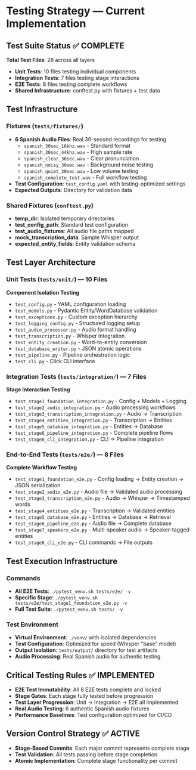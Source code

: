 # Testing Strategy — Current Implementation

## Test Suite Status ✅ COMPLETE
**Total Test Files**: 28 across all layers
- **Unit Tests**: 10 files testing individual components
- **Integration Tests**: 7 files testing stage interactions  
- **E2E Tests**: 8 files testing complete workflows
- **Shared Infrastructure**: conftest.py with fixtures + test data

## Test Infrastructure
### Fixtures (`tests/fixtures/`)
- **6 Spanish Audio Files**: Real 30-second recordings for testing
  - `spanish_30sec_16khz.wav` - Standard format
  - `spanish_30sec_44khz.wav` - High sample rate
  - `spanish_clear_30sec.wav` - Clear pronunciation
  - `spanish_noisy_30sec.wav` - Background noise testing
  - `spanish_quiet_30sec.wav` - Low volume testing
  - `spanish_complete_test.wav` - Full workflow testing
- **Test Configuration**: `test_config.yaml` with testing-optimized settings
- **Expected Outputs**: Directory for validation data

### Shared Fixtures (`conftest.py`)
- **temp_dir**: Isolated temporary directories
- **test_config_path**: Standard test configuration
- **test_audio_fixtures**: All audio file paths mapped
- **mock_transcription_data**: Sample Whisper output
- **expected_entity_fields**: Entity validation schema

## Test Layer Architecture

### Unit Tests (`tests/unit/`) — 10 Files
**Component Isolation Testing**
- `test_config.py` - YAML configuration loading
- `test_models.py` - Pydantic Entity/WordDatabase validation  
- `test_exceptions.py` - Custom exception hierarchy
- `test_logging_config.py` - Structured logging setup
- `test_audio_processor.py` - Audio format handling
- `test_transcription.py` - Whisper integration
- `test_entity_creation.py` - Word-to-entity conversion
- `test_database_writer.py` - JSON atomic operations
- `test_pipeline.py` - Pipeline orchestration logic
- `test_cli.py` - Click CLI interface

### Integration Tests (`tests/integration/`) — 7 Files
**Stage Interaction Testing**
- `test_stage1_foundation_integration.py` - Config + Models + Logging
- `test_stage2_audio_integration.py` - Audio processing workflows
- `test_stage3_transcription_integration.py` - Audio → Transcription
- `test_stage4_entities_integration.py` - Transcription → Entities  
- `test_stage5_database_integration.py` - Entities → Database
- `test_stage6_pipeline_integration.py` - Complete pipeline flows
- `test_stage8_cli_integration.py` - CLI → Pipeline integration

### End-to-End Tests (`tests/e2e/`) — 8 Files
**Complete Workflow Testing**
- `test_stage1_foundation_e2e.py` - Config loading → Entity creation → JSON serialization
- `test_stage2_audio_e2e.py` - Audio file → Validated audio processing
- `test_stage3_transcription_e2e.py` - Audio → Whisper → Timestamped words
- `test_stage4_entities_e2e.py` - Transcription → Validated entities
- `test_stage5_database_e2e.py` - Entities → Database → Retrieval
- `test_stage6_pipeline_e2e.py` - Audio file → Complete database
- `test_stage7_speakers_e2e.py` - Multi-speaker audio → Speaker-tagged entities
- `test_stage8_cli_e2e.py` - CLI commands → File outputs

## Test Execution Infrastructure
### Commands
- **All E2E Tests**: `./pytest_venv.sh tests/e2e/ -v`
- **Specific Stage**: `./pytest_venv.sh tests/e2e/test_stage1_foundation_e2e.py -v`
- **Full Test Suite**: `./pytest_venv.sh tests/ -v`

### Test Environment
- **Virtual Environment**: `./venv/` with isolated dependencies
- **Test Configuration**: Optimized for speed (Whisper "base" model)
- **Output Isolation**: `tests/output/` directory for test artifacts
- **Audio Processing**: Real Spanish audio for authentic testing

## Critical Testing Rules ✅ IMPLEMENTED
- **E2E Test Immutability**: All 8 E2E tests complete and locked
- **Stage Gates**: Each stage fully tested before progression  
- **Test Layer Progression**: Unit → Integration → E2E all implemented
- **Real Audio Testing**: 6 authentic Spanish audio fixtures
- **Performance Baselines**: Test configuration optimized for CI/CD

## Version Control Strategy ✅ ACTIVE
- **Stage-Based Commits**: Each major commit represents complete stage
- **Test Validation**: All tests passing before stage completion
- **Atomic Implementation**: Complete stage functionality per commit
